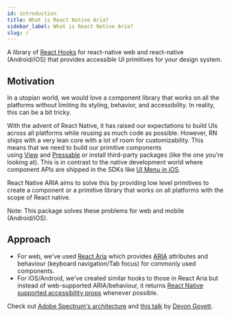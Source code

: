 ```yaml
---
id: introduction
title: What is React Native Aria?
sidebar_label: What is React Native Aria?
slug: /
---
```


A library of [React Hooks](https://reactjs.org/docs/hooks-intro.html) for react-native web and react-native (Android/iOS) that provides accessible UI primitives for your design system.

## Motivation

In a utopian world, we would love a component library that works on all the platforms without limiting its styling, behavior, and accessibility. In reality, this can be a bit tricky.

With the advent of React Native, it has raised our expectations to build UIs across all platforms while reusing as much code as possible. However, RN ships with a very lean core with a lot of room for customizability. This means that we need to build our primitive components using [View](https://reactnative.dev/docs/view) and [Pressable](https://reactnative.dev/docs/pressable) or install third-party packages (like the one you're looking at). This is in contrast to the native development world where component APIs are shipped in the SDKs like [UI Menu in iOS](https://developer.apple.com/documentation/uikit/uimenu).

React Native ARIA aims to solve this by providing low level primitives to create a component or a primitive library that works on all platforms with the scope of React native.

Note: This package solves these problems for web and mobile (Android/iOS).

## Approach

- For web, we've used [React Aria](https://react-spectrum.adobe.com/react-aria/index.html) which provides [ARIA](https://www.w3.org/TR/wai-aria-1.1/) attributes and behaviour (keyboard navigation/Tab focus) for commonly used components.
- For iOS/Android, we've created similar hooks to those in React Aria but instead of web-supported ARIA/behaviour, it returns [React Native supported accessibility props](https://reactnative.dev/docs/accessibility) whenever possible.

Check out [Adobe Spectrum's architecture](https://react-spectrum.adobe.com/architecture.html) and [this talk](https://youtu.be/dxDcBB7Xoxs) by [Devon Govett](https://twitter.com/devongovett).
